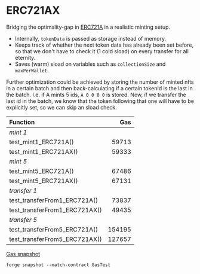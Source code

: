 # ERC721AX

Bridging the optimality-gap in [ERC721A](https://github.com/chiru-labs/ERC721A) in a realistic minting setup.

- Internally, `tokenData` is passed as storage instead of memory.
- Keeps track of whether the next token data has already been set before, so that we don't have to check it (1 cold sload) on every transfer for all eternity.
- Saves (warm) sload on variables such as `collectionSize` and `maxPerWallet`.

Further optimization could be achieved by storing the number of minted nfts in a certain batch and then back-calculating if a certain tokenId is the last in the batch. I.e. if A mints 5 ids, `A 0 0 0 0` is stored. Now, if we transfer the last id in the batch, we know that the token following that one will have to be explicitly set, so we can skip an sload check.

| Function                      |    Gas |
| :---------------------------- | -----: |
| _mint 1_                      |        |
| test_mint1_ERC721A()          |  59713 |
| test_mint1_ERC721AX()         |  59333 |
| _mint 5_                      |        |
| test_mint5_ERC721A()          |  67486 |
| test_mint5_ERC721AX()         |  67131 |
| _transfer 1_                  |        |
| test_transferFrom1_ERC721A()  |  73837 |
| test_transferFrom1_ERC721AX() |  49435 |
| _transfer 5_                  |        |
| test_transferFrom5_ERC721A()  | 154195 |
| test_transferFrom5_ERC721AX() | 127657 |

[Gas snapshot](.gas-snapshot)

```
forge snapshot --match-contract GasTest
```
